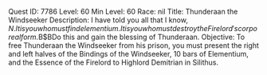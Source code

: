 Quest ID: 7786
Level: 60
Min Level: 60
Race: nil
Title: Thunderaan the Windseeker
Description: I have told you all that I know, $N. It is you who must find elementium. It is you who must destroy the Firelord's corporeal form.$B$BDo this and gain the blessing of Thunderaan.
Objective: To free Thunderaan the Windseeker from his prison, you must present the right and left halves of the Bindings of the Windseeker, 10 bars of Elementium, and the Essence of the Firelord to Highlord Demitrian in Silithus.
